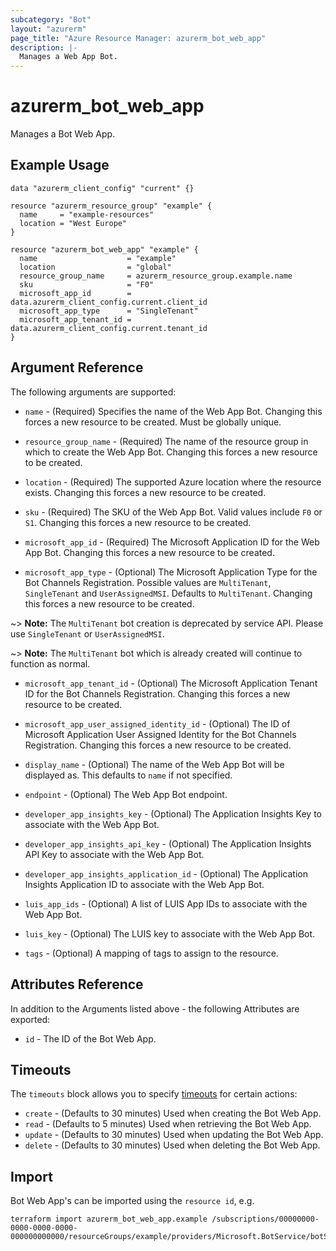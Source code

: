 ```yaml
---
subcategory: "Bot"
layout: "azurerm"
page_title: "Azure Resource Manager: azurerm_bot_web_app"
description: |-
  Manages a Web App Bot.
---
```


# azurerm_bot_web_app

Manages a Bot Web App.

## Example Usage

```hcl
data "azurerm_client_config" "current" {}

resource "azurerm_resource_group" "example" {
  name     = "example-resources"
  location = "West Europe"
}

resource "azurerm_bot_web_app" "example" {
  name                    = "example"
  location                = "global"
  resource_group_name     = azurerm_resource_group.example.name
  sku                     = "F0"
  microsoft_app_id        = data.azurerm_client_config.current.client_id
  microsoft_app_type      = "SingleTenant"
  microsoft_app_tenant_id = data.azurerm_client_config.current.tenant_id
}
```

## Argument Reference

The following arguments are supported:

* `name` - (Required) Specifies the name of the Web App Bot. Changing this forces a new resource to be created. Must be globally unique.

* `resource_group_name` - (Required) The name of the resource group in which to create the Web App Bot. Changing this forces a new resource to be created.

* `location` - (Required) The supported Azure location where the resource exists. Changing this forces a new resource to be created.

* `sku` - (Required) The SKU of the Web App Bot. Valid values include `F0` or `S1`. Changing this forces a new resource to be created.

* `microsoft_app_id` - (Required) The Microsoft Application ID for the Web App Bot. Changing this forces a new resource to be created.

* `microsoft_app_type` - (Optional) The Microsoft Application Type for the Bot Channels Registration. Possible values are `MultiTenant`, `SingleTenant` and `UserAssignedMSI`. Defaults to `MultiTenant`. Changing this forces a new resource to be created.

~> **Note:** The `MultiTenant` bot creation is deprecated by service API. Please use `SingleTenant` or `UserAssignedMSI`.

~> **Note:** The `MultiTenant` bot which is already created will continue to function as normal.

* `microsoft_app_tenant_id` - (Optional) The Microsoft Application Tenant ID for the Bot Channels Registration. Changing this forces a new resource to be created.

* `microsoft_app_user_assigned_identity_id` - (Optional) The ID of Microsoft Application User Assigned Identity for the Bot Channels Registration. Changing this forces a new resource to be created.

* `display_name` - (Optional) The name of the Web App Bot will be displayed as. This defaults to `name` if not specified.

* `endpoint` - (Optional) The Web App Bot endpoint.

* `developer_app_insights_key` - (Optional) The Application Insights Key to associate with the Web App Bot.

* `developer_app_insights_api_key` - (Optional) The Application Insights API Key to associate with the Web App Bot.

* `developer_app_insights_application_id` - (Optional) The Application Insights Application ID to associate with the Web App Bot.

* `luis_app_ids` - (Optional) A list of LUIS App IDs to associate with the Web App Bot.

* `luis_key` - (Optional) The LUIS key to associate with the Web App Bot.

* `tags` - (Optional) A mapping of tags to assign to the resource.

## Attributes Reference

In addition to the Arguments listed above - the following Attributes are exported:

* `id` - The ID of the Bot Web App.

## Timeouts

The `timeouts` block allows you to specify [timeouts](https://www.terraform.io/language/resources/syntax#operation-timeouts) for certain actions:

* `create` - (Defaults to 30 minutes) Used when creating the Bot Web App.
* `read` - (Defaults to 5 minutes) Used when retrieving the Bot Web App.
* `update` - (Defaults to 30 minutes) Used when updating the Bot Web App.
* `delete` - (Defaults to 30 minutes) Used when deleting the Bot Web App.

## Import

Bot Web App's can be imported using the `resource id`, e.g.

```shell
terraform import azurerm_bot_web_app.example /subscriptions/00000000-0000-0000-0000-000000000000/resourceGroups/example/providers/Microsoft.BotService/botServices/example
```
